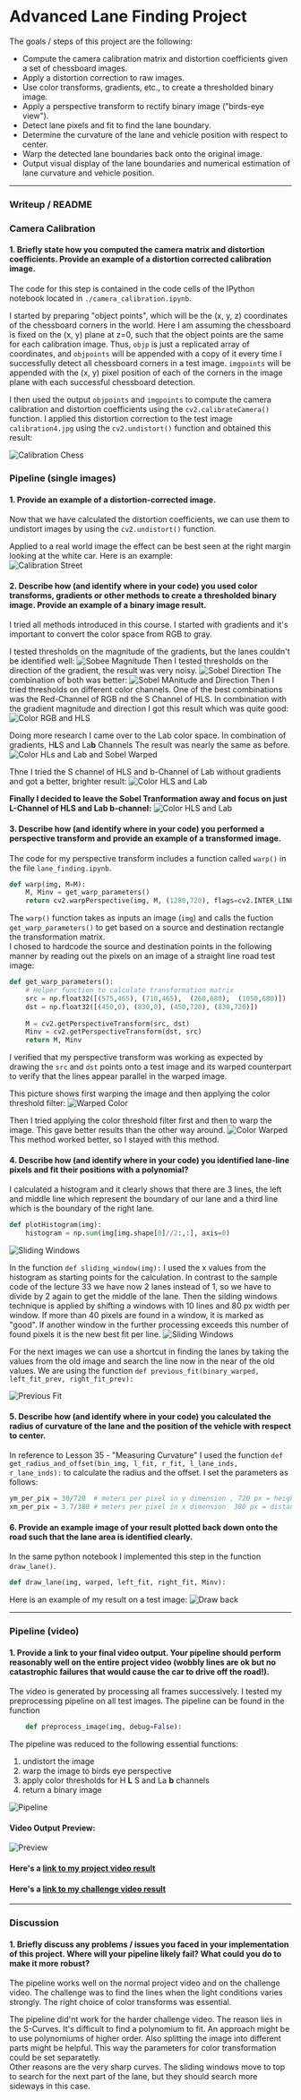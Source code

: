 
# Advanced Lane Finding Project

The goals / steps of this project are the following:

* Compute the camera calibration matrix and distortion coefficients given a set of chessboard images.
* Apply a distortion correction to raw images.
* Use color transforms, gradients, etc., to create a thresholded binary image.
* Apply a perspective transform to rectify binary image ("birds-eye view").
* Detect lane pixels and fit to find the lane boundary.
* Determine the curvature of the lane and vehicle position with respect to center.
* Warp the detected lane boundaries back onto the original image.
* Output visual display of the lane boundaries and numerical estimation of lane curvature and vehicle position.

---
### Writeup / README

### Camera Calibration

#### 1. Briefly state how you computed the camera matrix and distortion coefficients. Provide an example of a distortion corrected calibration image.

The code for this step is contained in the code cells of the IPython notebook located in `./camera_calibration.ipynb`.

I started by preparing "object points", which will be the (x, y, z) coordinates of the chessboard corners in the world. Here I am assuming the chessboard is fixed on the (x, y) plane at z=0, such that the object points are the same for each calibration image.  Thus, `objp` is just a replicated array of coordinates, and `objpoints` will be appended with a copy of it every time I successfully detect all chessboard corners in a test image.  `imgpoints` will be appended with the (x, y) pixel position of each of the corners in the image plane with each successful chessboard detection.  

I then used the output `objpoints` and `imgpoints` to compute the camera calibration and distortion coefficients using the `cv2.calibrateCamera()` function.  I applied this distortion correction to the test image `calibration4.jpg` using the `cv2.undistort()` function and obtained this result: 


 ![Calibration Chess](output_images/writeup_calibration_chess.jpg)
 

### Pipeline (single images)

#### 1. Provide an example of a distortion-corrected image.

Now that we have calculated the distortion coefficients, we can use them to undistort images by using the `cv2.undistort()` function. 

Applied to a real world image the effect can be best seen at the right margin looking at the white car. 
Here is an example:  
 ![Calibration Street](output_images/writeup_calibration_street.jpg)
 


#### 2. Describe how (and identify where in your code) you used color transforms, gradients or other methods to create a thresholded binary image.  Provide an example of a binary image result.

I tried all methods introduced in this course. I started with gradients and it's important to convert the color space from RGB to gray. 

I tested thresholds on the magnitude of the gradients, but the lanes couldn't be identified well:
![Sobee Magnitude](output_images/writeup_sobel_mag.jpg)
Then I tested thresholds on the direction of the gradient, the result was very noisy.
![Sobel Direction](output_images/writeup_sobel_dir.jpg)
The combination of both was better:
![Sobel MAnitude and Direction](output_images/writeup_sobel_mag_and_dir.jpg)
Then I tried thresholds on different color channels. One of the best combinations was the Red-Channel of RGB nd the S Channel of HLS. In combination with the gradient magnitude and direction I got this result which was quite good:
![Color RGB and HLS](output_images/writeup_sobel_color_r_s.jpg)

Doing more research I came over to the Lab color space. In combination of gradients, H**L**S and La**b** Channels The result was nearly the same as before.  
![Color HLs and Lab and Sobel Warped](output_images/writeup_sobel_color_l_b.jpg)

Thne I tried the S channel of HLS and b-Channel of Lab without gradients and got a better, brighter result:
![Color HLS and Lab](output_images/writeup_combi_sb_channels.jpg)

**Finally I decided to leave the Sobel Tranformation away and focus on just L-Channel of HLS and Lab b-channel:**
![Color HLS and Lab](output_images/writeup_combi_lb_channels.jpg)


#### 3. Describe how (and identify where in your code) you performed a perspective transform and provide an example of a transformed image.

The code for my perspective transform includes a function called `warp()` in the file `lane_finding.ipynb`.
```python 
def warp(img, M=M):   
    M, Minv = get_warp_parameters()
    return cv2.warpPerspective(img, M, (1280,720), flags=cv2.INTER_LINEAR)
```

The `warp()` function takes as inputs an image (`img`) and calls the fuction `get_warp_parameters()` to get based on a source and destination rectangle the transformation matrix.  
I chosed to hardcode the source and destination points in the following manner by reading out the pixels on an image of a straight line road test image:

```python
def get_warp_parameters():
    # Helper function to calculate transformation matrix    
    src = np.float32([(575,465), (710,465),  (260,680),  (1050,680)])    
    dst = np.float32([(450,0), (830,0), (450,720), (830,720)])
    
    M = cv2.getPerspectiveTransform(src, dst)
    Minv = cv2.getPerspectiveTransform(dst, src)
    return M, Minv
```


I verified that my perspective transform was working as expected by drawing the `src` and `dst` points onto a test image and its warped counterpart to verify that the lines appear parallel in the warped image.

This picture shows first warping the image and then applying the color threshold filter:
![Warped Color](output_images/writeup_warped_color.jpg)

Then I tried applying the color threshold filter first and then to warp the image. This gave better results than the other way around.
![Color Warped](output_images/writeup_color_warped.jpg)
This method worked better, so I stayed with this method.


#### 4. Describe how (and identify where in your code) you identified lane-line pixels and fit their positions with a polynomial?

I calculated a histogram and it clearly shows that there are 3 lines, the left and middle line which represent the boundary of our lane and a third line which is the boundary of the right lane.
```python
def plotHistogram(img):
    histogram = np.sum(img[img.shape[0]//2:,:], axis=0)        
```

![Sliding Windows](output_images/histogram.jpg)

In the function `def sliding_window(img):` I used the x values from the histogram as starting points for the calculation. In contrast to the sample code of the lecture 33 we have now 2 lanes instead of 1, so we have to divide by 2 again to get the middle of the lane.
Then the silding windows technique is applied by shifting a windows with 10 lines and 80 px width per window. If more than 40 pixels are found in a window, it is marked as "good". If another window in the further processing exceeds this number of found pixels it is the new best fit per line.
![Sliding Windows](output_images/sliding_window.jpg)

For the next images we can use a shortcut in finding the lanes by taking the values from the old image and search the line now in the near of the old values. We are using the function `def previous_fit(binary_warped, left_fit_prev, right_fit_prev):`

![Previous Fit](output_images/previous_fit.jpg)

#### 5. Describe how (and identify where in your code) you calculated the radius of curvature of the lane and the position of the vehicle with respect to center.

In reference to Lesson 35 - "Measuring Curvature" I used the function 
`def get_radius_and_offset(bin_img, l_fit, r_fit, l_lane_inds, r_lane_inds):`
to calculate the radius and the offset.
I set the parameters as follows:
```python 
ym_per_pix = 30/720  # meters per pixel in y dimension , 720 px = height of the testimages
xm_per_pix = 3.7/380 # meters per pixel in x dimension  380 px = distance in warped testimage inside 1 lane
```

#### 6. Provide an example image of your result plotted back down onto the road such that the lane area is identified clearly.

In the same python notebook I implemented this step in the function `draw_lane()`. 

```python 
def draw_lane(img, warped, left_fit, right_fit, Minv): 
```

Here is an example of my result on a test image:
![Draw back](output_images/lane_drawback.jpg)

---

### Pipeline (video)

#### 1. Provide a link to your final video output.  Your pipeline should perform reasonably well on the entire project video (wobbly lines are ok but no catastrophic failures that would cause the car to drive off the road!).

The video is generated by processing all frames successively. I tested my preprocessing pipeline on all test images.
The pipeline can be found in the function
```python
	def preprocess_image(img, debug=False):
```
The pipeline was reduced to the following essential functions:
1. undistort the image
2. warp the image to birds eye perspective
3. apply color thresholds for H **L** S and La **b** channels
4. return a binary image

![Pipeline](output_images/pipeline_testimages.jpg)

#### Video Output Preview:
![Preview](output_images/video_preview.gif)
#### Here's a [link to my project video result](project_video_output.mp4)

#### Here's a [link to my challenge video result](challenge_video_output.mp4)


---

### Discussion

#### 1. Briefly discuss any problems / issues you faced in your implementation of this project.  Where will your pipeline likely fail?  What could you do to make it more robust?

The pipeline works well on the normal project video and on the challenge video. The challenge was to find the lines when the light conditions varies strongly. The right choice of color transforms was essential.

The pipeline did'nt work for the harder challenge video. The reason lies in the S-Curves. It's difficult to find a polynomium to fit. An approach might be to use polynomiums of higher order. Also splitting the image into different parts might be helpful. This way the parameters for color transformation could be set separatetly.  
Other reasons are the very sharp curves. The sliding windows move to top to search for the next part of the lane, but  they should search more sideways in this case. 



